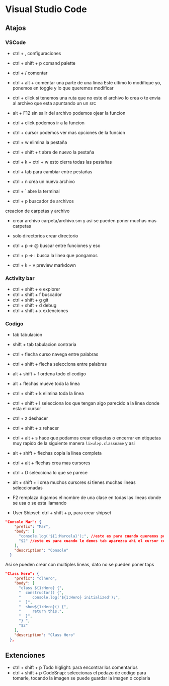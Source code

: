 # Visual Studio Code

## Atajos

### VSCode
* ctrl + ,    configuraciones

* ctrl + shift + p    comand palette
* ctrl + /    comentar
* ctrl + alt +      comentar una parte de una linea
Este ultimo lo modifique yo, ponemos en toggle y lo que queremos modificar
* ctrl + click      si tenemos una ruta que no este el archivo lo crea o te envia al archivo que esta apuntando un un src

* alt + F12     sin salir del archivo podemos ojear la funcion
* ctrl + click      podemos ir a la funcion
* ctrl + cursor     podemos ver mas opciones de la funcion

* ctrl + w      elimina la pestaña
* ctrl + shift + t      abre de nuevo la pestaña
* ctrl + k + ctrl + w       esto cierra todas las pestañas
* ctrl + tab        para cambiar entre pestañas
* ctrl + n      crea un nuevo archivo

* ctrl + `      abre la terminal

* ctrl + p      buscador de archivos

creacion de carpetas y archivo    
* crear archivo     carpeta/archivo.sm      y asi se pueden poner muchas mas carpetas
* solo directorios      crear directorio

* ctrl + p => @     buscar entre funciones y eso
* ctrl + p => :     busca la linea que pongamos

* ctrl + k + v      preview markdown

### Activity bar
* ctrl + shift + e   explorer        
* ctrl + shift + f   buscador   
* ctrl + shift + g   git   
* ctrl + shift + d   debug
* ctrl + shift + x   extenciones

### Codigo
* tab       tabulacion
* shift + tab       tabulacion contraria
* ctrl + flecha     curso navega entre palabras
* ctrl + shift + flecha     selecciona entre palabras            

* alt + shift + f   ordena todo el codigo      
* alt + flechas     mueve toda la linea

* ctrl + shift + k      elimina toda la linea
* ctrl + shift + l      selecciona los que tengan algo parecido a la linea donde esta el cursor
* ctrl + z      deshacer
* ctrl + shift + z      rehacer

* ctrl + alt + s    hace que podamos crear etiquetas o encerrar en etiquetas muy rapido de la siguiente manera `li>ul>p.classname`  y asi

* alt + shift + flechas   copia la linea completa 
* ctrl + alt + flechas      crea mas cursores

* ctrl + D      selecciona lo que se parece

* alt + shift + i   crea muchos cursores si tienes muchas lineas seleccionadas 

* F2    remplaza digamos el nombre de una clase en todas las lineas donde se usa o se esta llamando 


* User Shipset: ctrl + shift + p, para crear shipset
```json
"Console Mar": {
    "prefix": "Mar",
    "body": [
      "console.log('${1:Marcela}');", //esto es para cuando queremos poner una palabra ya y para solo cambiarla, ya aparece toda seleccionada simplemente para cambiarla
      "$2" //este es para cuando le demos tab aparezca ahi el cursor como la siguiente etapa
    ],
    "description": "Console"
  }
```

Asi se pueden crear con multiples lineas, dato no se pueden poner taps
```json
"Class Hero": {
    "prefix": "clhero",
    "body": [
      "class ${1:Hero} {",
      "  constructor() {",
      "     console.log('${1:Hero} initialized');",
      "  }",
      "  show${1:Hero}() {",
      "     return this;",
      "  }",
      "} ",
      "$2"
    ],
    "description": "Class Hero"
  },
```


## Extenciones

* ctrl + shift + p  Todo higlight: para encontrar los comentarios
* ctrl + shift + p  CodeSnap: seleccionas el pedazo de codigo para tomarle, tocando la imagen se puede guardar la imagen o copiarla